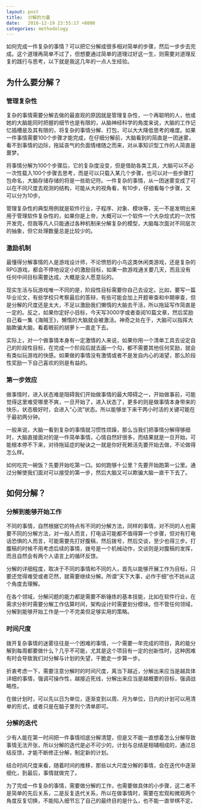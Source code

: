 ```yaml
---
layout: post
title:  分解的力量
date:   2016-12-19 23:55:17 +0800
categories: methodology
---
```

如何完成一件复杂的事情？可以把它分解成很多相对简单的步骤，然后一步步去完成。这个道理再简单不过了，但想要通过简单的道理过好这一生，则需要对道理反复的践行与思考，以下就是我这几年的一点人生经验。

## 为什么要分解？

### 管理复杂性

复杂的事情需要分解去做的最直观的原因就是管理复杂性，一个再聪明的人，他或她的大脑能同时把握的细节也是有限的，从脑神经科学的角度来说，大脑的工作记忆插槽是及其有限的，将复杂的事情分解、打包，可以大大降低思考的难度。如果一件事情需要100个步骤才能完成，在仔细分解前，大脑看到的简直是一团迷雾，看不到事情的边际，拖延丧气的负面情绪随之而来，对从事知识型工作的人简直是噩梦。

将事情分解为100个步骤后，它的复杂度没变，但是借助各类工具，大脑可以不必一次性载入100个步骤去思考，而是可以只载入某几个步骤，也可以对一些步骤打包命名，大脑存储存储的将是一些助记符。一件复杂的事情，从一团迷雾变成了可以在不同尺度去观测的结构，可能从大的视角看，有10步，仔细看每个步骤，又可以分为10步。

管理复杂性的典型用例就是软件行业，子程序、对象、模块等，无一不是发明出来用于管理软件复杂性的，如果你是上帝，大概可以一个软件一个大杂烩式的一次性开发完，但我等凡人只能通过各种机制来分解复杂的模型，大脑每次面对不同层次的抽象，但它处理数量总是比较少的。

### 激励机制

最懂得分解事情的人是游戏设计师，不论愤怒的小鸟这类休闲类游戏，还是复杂的RPG游戏，都会不停地设定小的激励目标，如果一款游戏通关要几天，而且没有任何中间目标需要达成，大概是没人愿意玩的。

现实生活与玩游戏唯一不同的是，阶段性目标需要你自己去设定。比如，要写一篇毕业论文，有些学校只考察最后的答辩，有些可能会加上开题审查和中期审查，但是分解的尺度还是太大，不足以激励我们懒惰的大脑去干活，所以拖延写作简直是一定的。反之，如果你定好小目标，今天写3000字或者查阅10篇文章，然后奖励自己看一集《海贼王》，懒惰的大脑就会被激活。神奇之处在于，大脑可以指挥大脑欺骗大脑，看着眼前的胡萝卜一直走下去。

实际上，对一个做事情本身有一定激情的人来说，如果你用一个清单工具去设定自己的阶段性目标，在完成一个阶段后就去画一个勾，都不需要其他任何奖励，就会有类似玩游戏的快感。如果做的事情没有激情或者不是发自内心的渴望，那么阶段性奖励一下自己喜欢的则是有益的。

### 第一步效应

做事情时，进入状态难是阻碍我们开始做事情的最大障碍之一，开始做事前，可能觉得这里难受哪里不爽，一旦开始了，进入状态了，更多的则是做事情本身带来的快乐，状态极好时，会进入“心流”状态。所以能够坐下来干两小时活的关键可能在于最初两分钟。

一般来说，大脑一看到复杂的事情就习惯性烦躁，那么当我们把事情分解得够细时，大脑直接面对的是一件简单事情，心情自然好很多，而结果就是一旦开始，可能根本停不下来，对待拖延症的秘诀之一就是你好死赖活先要开始去做，不论做得怎么样。

如何吃完一碗饭？先要开始吃第一口。如何跑够十公里？先要开始跑第一公里。通过分解使我们面对可以接受的第一步，然后大脑又可以欺骗大脑一直干下去了。

## 如何分解？

### 分解到能够开始工作

不同的事情，自然根据它的特点有不同的分解方法，同样的事情，对不同的人也需要不同的分解方法，对一般人而言，打电话可能都不值得算一个步骤，但对有打电话恐惧的人而言，可能需要先打好腹稿，然后拨号，然后交谈，至少也得三步。打腹稿的时候不用考虑后续的事情，拨号是一个机械动作，交谈则是对腹稿的发挥，而且自然会有两个人语言上的循环反馈。

分解的详细程度，取决于不同的事情和不同的人，首先以能够开展工作为目标，只要还觉得难受或者茫然，就需要继续分解。所谓“天下大事，必作于细”也不妨从这个角度去理解。

在各个领域，分解问题的能力都是需要不断锤炼的基本技能，比如在软件行业，在需求分析时需要分解工作估算时间，架构设计时需要划分模块。但不管任何领域，分解到能够开始工作是一个不完美但足够实用的策略。

### 时间尺度

拨开复杂事情的迷雾往往是一个困难的事情，一个需要一年完成的项目，真的能分解到每周都要做什么？几乎不可能，尤其是这个项目有一定的创新性时，这种困难有时会导致我们对分解与计划的失望，干脆走一步算一步。

折衷考虑一下，需要注意分解时的时间尺度，离当下越近，分解出来应当是越具体详细的事情，强调可操作性，越接近死线，分解出来应当是越概要的目标，强调战略性。

在做计划时，可以先以日为单位，逐渐变到以周、月为单位，日内的计划可以用清单的形式，或者只是在脑子里列个清单即可。

### 分解的迭代

少有人能在第一时间把一件事情彻底分解清楚，但是又不能一直想着怎么分解导致事情无法开张，所以分解的迭代是必不可少的，计划与总结是相辅相成的，通过总结反馈，才能不断修正分解，制定新的计划。

结合时间尺度来看，随着时间的推移，那些以大尺度分解的事情，会在迭代中逐渐细化，到最后，事情就做完了。

为了完成一件复杂的事情，需要做分解的工作，也需要做具体的小步骤，这二者不是简单的先后关系，二是反复迭代关系，所以在做事情时，需要在宏观和微观两个角度反复切换，不能陷入细节忘了自己的最终目的是什么，也不能一直举棋不定。